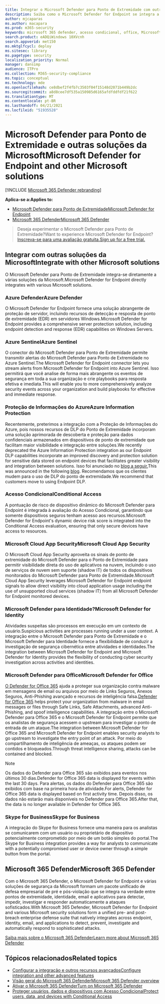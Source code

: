 ```yaml
---
title: Integrar o Microsoft Defender para Ponto de Extremidade com outras soluções da Microsoft
description: Saiba como o Microsoft Defender for Endpoint se integra a outras soluções da Microsoft, incluindo o Microsoft Defender para Identidade e o Azure Defender.
author: mjcaparas
ms.author: macapara
ms.prod: m365-security
keywords: microsoft 365 defender, acesso condicional, office, Microsoft Defender for Endpoint, microsoft defender for identity, microsoft defender for office, Azure Defender, microsoft cloud app security, azure sentinel
search.product: eADQiWindows 10XVcnh
search.appverid: met150
ms.mktglfcycl: deploy
ms.sitesec: library
ms.pagetype: security
localization_priority: Normal
manager: dansimp
audience: ITPro
ms.collection: M365-security-compliance
ms.topic: conceptual
ms.technology: mde
ms.openlocfilehash: ce8dbef2f4fb7c3503f04f15148d2071b449b2dc
ms.sourcegitcommit: a8d8cee7df535a150985d6165afdfddfdf21f622
ms.translationtype: MT
ms.contentlocale: pt-BR
ms.lasthandoff: 04/21/2021
ms.locfileid: "51935528"
---
```

# <a name="microsoft-defender-for-endpoint-and-other-microsoft-solutions"></a><span data-ttu-id="7c312-104">Microsoft Defender para Ponto de Extremidade e outras soluções da Microsoft</span><span class="sxs-lookup"><span data-stu-id="7c312-104">Microsoft Defender for Endpoint and other Microsoft solutions</span></span>

[!INCLUDE [Microsoft 365 Defender rebranding](../../includes/microsoft-defender.md)]


<span data-ttu-id="7c312-105">**Aplica-se a:**</span><span class="sxs-lookup"><span data-stu-id="7c312-105">**Applies to:**</span></span>
- [<span data-ttu-id="7c312-106">Microsoft Defender para Ponto de Extremidade</span><span class="sxs-lookup"><span data-stu-id="7c312-106">Microsoft Defender for Endpoint</span></span>](https://go.microsoft.com/fwlink/?linkid=2154037)
- [<span data-ttu-id="7c312-107">Microsoft 365 Defender</span><span class="sxs-lookup"><span data-stu-id="7c312-107">Microsoft 365 Defender</span></span>](https://go.microsoft.com/fwlink/?linkid=2118804)

> <span data-ttu-id="7c312-108">Deseja experimentar o Microsoft Defender para Ponto de Extremidade?</span><span class="sxs-lookup"><span data-stu-id="7c312-108">Want to experience Microsoft Defender for Endpoint?</span></span> [<span data-ttu-id="7c312-109">Inscreva-se para uma avaliação gratuita.</span><span class="sxs-lookup"><span data-stu-id="7c312-109">Sign up for a free trial.</span></span>](https://www.microsoft.com/microsoft-365/windows/microsoft-defender-atp?ocid=docs-wdatp-exposedapis-abovefoldlink)

## <a name="integrate-with-other-microsoft-solutions"></a><span data-ttu-id="7c312-110">Integrar com outras soluções da Microsoft</span><span class="sxs-lookup"><span data-stu-id="7c312-110">Integrate with other Microsoft solutions</span></span>

<span data-ttu-id="7c312-111">O Microsoft Defender para Ponto de Extremidade integra-se diretamente a várias soluções da Microsoft.</span><span class="sxs-lookup"><span data-stu-id="7c312-111">Microsoft Defender for Endpoint directly integrates with various Microsoft solutions.</span></span>

### <a name="azure-defender"></a><span data-ttu-id="7c312-112">Azure Defender</span><span class="sxs-lookup"><span data-stu-id="7c312-112">Azure Defender</span></span>
<span data-ttu-id="7c312-113">O Microsoft Defender for Endpoint fornece uma solução abrangente de proteção de servidor, incluindo recursos de detecção e resposta de ponto de extremidade (EDR) em servidores Windows.</span><span class="sxs-lookup"><span data-stu-id="7c312-113">Microsoft Defender for Endpoint provides a comprehensive server protection solution, including endpoint detection and response (EDR) capabilities on Windows Servers.</span></span>

### <a name="azure-sentinel"></a><span data-ttu-id="7c312-114">Azure Sentinel</span><span class="sxs-lookup"><span data-stu-id="7c312-114">Azure Sentinel</span></span>
<span data-ttu-id="7c312-115">O conector do Microsoft Defender para Ponto de Extremidade permite transmitir alertas do Microsoft Defender para Ponto de Extremidade no Azure Sentinel.</span><span class="sxs-lookup"><span data-stu-id="7c312-115">The Microsoft Defender for Endpoint connector lets you stream alerts from Microsoft Defender for Endpoint into Azure Sentinel.</span></span> <span data-ttu-id="7c312-116">Isso permitirá que você analise de forma mais abrangente os eventos de segurança em toda a sua organização e crie playbooks para resposta efetiva e imediata.</span><span class="sxs-lookup"><span data-stu-id="7c312-116">This will enable you to more comprehensively analyze security events across your organization and build playbooks for effective and immediate response.</span></span>

### <a name="azure-information-protection"></a><span data-ttu-id="7c312-117">Proteção de Informações do Azure</span><span class="sxs-lookup"><span data-stu-id="7c312-117">Azure Information Protection</span></span>
<span data-ttu-id="7c312-118">Recentemente, preterimos a integração com a Proteção de Informações do Azure, pois nossos recursos de DLP do Ponto de Extremidade incorporam uma solução aprimorada de descoberta e proteção para dados confidenciais armazenados em dispositivos de ponto de extremidade que facilitam maior visibilidade e integração entre soluções.</span><span class="sxs-lookup"><span data-stu-id="7c312-118">We recently deprecated the Azure Information Protection integration as our Endpoint DLP capabilities incorporate an improved discovery and protection solution for sensitive data stored on endpoint devices that facilitates greater visibility and integration between solutions.</span></span> <span data-ttu-id="7c312-119">Isso foi anunciado no [blog a seguir.](https://techcommunity.microsoft.com/t5/microsoft-defender-for-endpoint/protecting-sensitive-information-on-devices/ba-p/2143555)</span><span class="sxs-lookup"><span data-stu-id="7c312-119">This was announced in the following [blog](https://techcommunity.microsoft.com/t5/microsoft-defender-for-endpoint/protecting-sensitive-information-on-devices/ba-p/2143555).</span></span> <span data-ttu-id="7c312-120">Recomendamos que os clientes mudem para o uso de DLP do ponto de extremidade.</span><span class="sxs-lookup"><span data-stu-id="7c312-120">We recommend that customers move to using Endpoint DLP.</span></span>

### <a name="conditional-access"></a><span data-ttu-id="7c312-121">Acesso Condicional</span><span class="sxs-lookup"><span data-stu-id="7c312-121">Conditional Access</span></span>
<span data-ttu-id="7c312-122">A pontuação de risco de dispositivo dinâmico do Microsoft Defender para Endpoint é integrada à avaliação do Acesso Condicional, garantindo que somente dispositivos seguros tenham acesso aos recursos.</span><span class="sxs-lookup"><span data-stu-id="7c312-122">Microsoft Defender for Endpoint's dynamic device risk score is integrated into the Conditional Access evaluation, ensuring that only secure devices have access to resources.</span></span> 

### <a name="microsoft-cloud-app-security"></a><span data-ttu-id="7c312-123">Microsoft Cloud App Security</span><span class="sxs-lookup"><span data-stu-id="7c312-123">Microsoft Cloud App Security</span></span>
<span data-ttu-id="7c312-124">O Microsoft Cloud App Security aproveita os sinais de ponto de extremidade do Microsoft Defender para o Ponto de Extremidade para permitir visibilidade direta do uso de aplicativos na nuvem, incluindo o uso de serviços de nuvem sem suporte (shadow IT) de todos os dispositivos monitorados do Microsoft Defender para Ponto de Extremidade.</span><span class="sxs-lookup"><span data-stu-id="7c312-124">Microsoft Cloud App Security leverages Microsoft Defender for Endpoint endpoint signals to allow direct visibility into cloud application usage including the use of unsupported cloud services (shadow IT) from all Microsoft Defender for Endpoint monitored devices.</span></span>

### <a name="microsoft-defender-for-identity"></a><span data-ttu-id="7c312-125">Microsoft Defender para Identidade?</span><span class="sxs-lookup"><span data-stu-id="7c312-125">Microsoft Defender for Identity</span></span>
<span data-ttu-id="7c312-126">Atividades suspeitas são processos em execução em um contexto de usuário.</span><span class="sxs-lookup"><span data-stu-id="7c312-126">Suspicious activities are processes running under a user context.</span></span> <span data-ttu-id="7c312-127">A integração entre o Microsoft Defender para Ponto de Extremidade e o Microsoft Defender para Identidade fornece a flexibilidade de conduzir a investigação de segurança cibernética entre atividades e identidades.</span><span class="sxs-lookup"><span data-stu-id="7c312-127">The integration between Microsoft Defender for Endpoint and Microsoft Defender for Identity provides the flexibility of conducting cyber security investigation across activities and identities.</span></span>

### <a name="microsoft-defender-for-office"></a><span data-ttu-id="7c312-128">Microsoft Defender para Office</span><span class="sxs-lookup"><span data-stu-id="7c312-128">Microsoft Defender for Office</span></span>
<span data-ttu-id="7c312-129">[O Defender for Office 365](https://docs.microsoft.com/office365/securitycompliance/office-365-atp) ajuda a proteger sua organização contra malware em mensagens de email ou arquivos por meio de Links Seguros, Anexos Seguros, Anti-Phishing avançado e recursos de inteligência falsa.</span><span class="sxs-lookup"><span data-stu-id="7c312-129">[Defender for Office 365](https://docs.microsoft.com/office365/securitycompliance/office-365-atp) helps protect your organization from malware in email messages or files through Safe Links, Safe Attachments, advanced Anti-Phishing, and spoof intelligence capabilities.</span></span> <span data-ttu-id="7c312-130">A integração entre o Microsoft Defender para Office 365 e o Microsoft Defender for Endpoint permite que os analistas de segurança acessem o upstream para investigar o ponto de entrada de um ataque.</span><span class="sxs-lookup"><span data-stu-id="7c312-130">The integration between Microsoft Defender for Office 365 and Microsoft Defender for Endpoint enables security analysts to go upstream to investigate the entry point of an attack.</span></span> <span data-ttu-id="7c312-131">Por meio do compartilhamento de inteligência de ameaças, os ataques podem ser contidos e bloqueados.</span><span class="sxs-lookup"><span data-stu-id="7c312-131">Through threat intelligence sharing, attacks can be contained and blocked.</span></span> 

>[!NOTE]
> <span data-ttu-id="7c312-132">Os dados do Defender para Office 365 são exibidos para eventos nos últimos 30 dias.</span><span class="sxs-lookup"><span data-stu-id="7c312-132">Defender for Office 365 data is displayed for events within the last 30 days.</span></span> <span data-ttu-id="7c312-133">Para alertas, os dados do Defender para Office 365 são exibidos com base na primeira hora de atividade.</span><span class="sxs-lookup"><span data-stu-id="7c312-133">For alerts, Defender for Office 365 data is displayed based on first activity time.</span></span> <span data-ttu-id="7c312-134">Depois disso, os dados não estarão mais disponíveis no Defender para Office 365.</span><span class="sxs-lookup"><span data-stu-id="7c312-134">After that, the data is no longer available in Defender for Office 365.</span></span>

### <a name="skype-for-business"></a><span data-ttu-id="7c312-135">Skype for Business</span><span class="sxs-lookup"><span data-stu-id="7c312-135">Skype for Business</span></span>
<span data-ttu-id="7c312-136">A integração do Skype for Business fornece uma maneira para os analistas se comunicarem com um usuário ou proprietário de dispositivo potencialmente comprometido por meio de um botão simples do portal.</span><span class="sxs-lookup"><span data-stu-id="7c312-136">The Skype for Business integration provides a way for analysts to communicate with a potentially compromised user or device owner through a simple button from the portal.</span></span>

## <a name="microsoft-365-defender"></a><span data-ttu-id="7c312-137">Microsoft 365 Defender</span><span class="sxs-lookup"><span data-stu-id="7c312-137">Microsoft 365 Defender</span></span>
<span data-ttu-id="7c312-138">Com o Microsoft 365 Defender, o Microsoft Defender for Endpoint e várias soluções de segurança da Microsoft formam um pacote unificado de defesa empresarial de pré e pós-violação que se integra na verdade entre pontos de extremidade, identidade, email e aplicativos para detectar, impedir, investigar e responder automaticamente a ataques sofisticados.</span><span class="sxs-lookup"><span data-stu-id="7c312-138">With Microsoft 365 Defender, Microsoft Defender for Endpoint and various Microsoft security solutions form a unified pre- and post-breach enterprise defense suite that natively integrates across endpoint, identity, email, and applications to detect, prevent, investigate and automatically respond to sophisticated attacks.</span></span> 
 
[<span data-ttu-id="7c312-139">Saiba mais sobre o Microsoft 365 Defender</span><span class="sxs-lookup"><span data-stu-id="7c312-139">Learn more about Microsoft 365 Defender</span></span>](https://docs.microsoft.com/microsoft-365/security/defender/microsoft-threat-protection)


## <a name="related-topics"></a><span data-ttu-id="7c312-140">Tópicos relacionados</span><span class="sxs-lookup"><span data-stu-id="7c312-140">Related topics</span></span>
- [<span data-ttu-id="7c312-141">Configurar a integração e outros recursos avançados</span><span class="sxs-lookup"><span data-stu-id="7c312-141">Configure integration and other advanced features</span></span>](advanced-features.md)
- [<span data-ttu-id="7c312-142">Visão geral do Microsoft 365 Defender</span><span class="sxs-lookup"><span data-stu-id="7c312-142">Microsoft 365 Defender overview</span></span>](https://docs.microsoft.com/microsoft-365/security/defender/microsoft-threat-protection)
- [<span data-ttu-id="7c312-143">Ativar o Microsoft 365 Defender</span><span class="sxs-lookup"><span data-stu-id="7c312-143">Turn on Microsoft 365 Defender</span></span>](https://docs.microsoft.com/microsoft-365/security/defender/mtp-enable)
- [<span data-ttu-id="7c312-144">Proteger usuários, dados e dispositivos com Acesso Condicional</span><span class="sxs-lookup"><span data-stu-id="7c312-144">Protect users, data, and devices with Conditional Access</span></span>](conditional-access.md)
